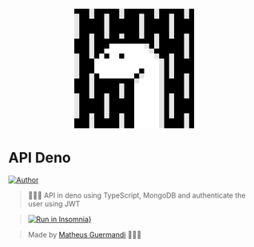 <p align="center"><img src="/deno.gif?raw=true"/></p>

# API Deno
[![Author](https://img.shields.io/badge/author-MatheusGuermandi-D54F44?style=flat-square)](https://github.com/matheusguermandi)

> 👨🏻‍💻 API in deno using TypeScript, MongoDB and authenticate the user using JWT 

> [![Run in Insomnia}](https://insomnia.rest/images/run.svg)](https://insomnia.rest/run/?label=API%20Deno&uri=https%3A%2F%2Fraw.githubusercontent.com%2Fmatheusguermandi%2Fapidenojs%2Fmaster%2Fexport_insomnia.json)

> Made by [Matheus Guermandi](https://github.com/matheusguermandi) 👨🏻‍🚀


